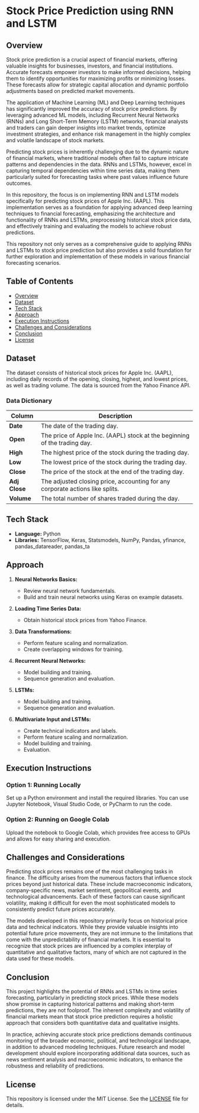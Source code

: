 # Stock Price Prediction using RNN and LSTM

## Overview
Stock price prediction is a crucial aspect of financial markets, offering valuable insights for businesses, investors, and financial institutions. Accurate forecasts empower investors to make informed decisions, helping them to identify opportunities for maximizing profits or minimizing losses. These forecasts allow for strategic capital allocation and dynamic portfolio adjustments based on predicted market movements.

The application of Machine Learning (ML) and Deep Learning techniques has significantly improved the accuracy of stock price predictions. By leveraging advanced ML models, including Recurrent Neural Networks (RNNs) and Long Short-Term Memory (LSTM) networks, financial analysts and traders can gain deeper insights into market trends, optimize investment strategies, and enhance risk management in the highly complex and volatile landscape of stock markets.

Predicting stock prices is inherently challenging due to the dynamic nature of financial markets, where traditional models often fail to capture intricate patterns and dependencies in the data. RNNs and LSTMs, however, excel in capturing temporal dependencies within time series data, making them particularly suited for forecasting tasks where past values influence future outcomes.

In this repository, the focus is on implementing RNN and LSTM models specifically for predicting stock prices of Apple Inc. (AAPL). This implementation serves as a foundation for applying advanced deep learning techniques to financial forecasting, emphasizing the architecture and functionality of RNNs and LSTMs, preprocessing historical stock price data, and effectively training and evaluating the models to achieve robust predictions.

This repository not only serves as a comprehensive guide to applying RNNs and LSTMs to stock price prediction but also provides a solid foundation for further exploration and implementation of these models in various financial forecasting scenarios.

## Table of Contents
- [Overview](#overview)
- [Dataset](#dataset)
- [Tech Stack](#tech-stack)
- [Approach](#approach)
- [Execution Instructions](#execution-instructions)
- [Challenges and Considerations](#challenges-and-considerations)
- [Conclusion](#conclusion)
- [License](#license)

## Dataset

The dataset consists of historical stock prices for Apple Inc. (AAPL), including daily records of the opening, closing, highest, and lowest prices, as well as trading volume. The data is sourced from the Yahoo Finance API.

### Data Dictionary

| Column      | Description                                                                 |
| ----------- | --------------------------------------------------------------------------- |
| **Date**    | The date of the trading day.                                                |
| **Open**    | The price of Apple Inc. (AAPL) stock at the beginning of the trading day.   |
| **High**    | The highest price of the stock during the trading day.                      |
| **Low**     | The lowest price of the stock during the trading day.                       |
| **Close**   | The price of the stock at the end of the trading day.                       |
| **Adj Close** | The adjusted closing price, accounting for any corporate actions like splits. |
| **Volume**  | The total number of shares traded during the day.                           |


## Tech Stack
- **Language:** Python
- **Libraries:** TensorFlow, Keras, Statsmodels, NumPy, Pandas, yfinance, pandas_datareader, pandas_ta

## Approach
1. **Neural Networks Basics:**
   - Review neural network fundamentals.
   - Build and train neural networks using Keras on example datasets.

2. **Loading Time Series Data:**
   - Obtain historical stock prices from Yahoo Finance.

3. **Data Transformations:**
   - Perform feature scaling and normalization.
   - Create overlapping windows for training.

4. **Recurrent Neural Networks:**
   - Model building and training.
   - Sequence generation and evaluation.

5. **LSTMs:**
   - Model building and training.
   - Sequence generation and evaluation.

6. **Multivariate Input and LSTMs:**
   - Create technical indicators and labels.
   - Perform feature scaling and normalization.
   - Model building and training.
   - Evaluation.

## Execution Instructions
### Option 1: Running Locally
Set up a Python environment and install the required libraries. You can use Jupyter Notebook, Visual Studio Code, or PyCharm to run the code.

### Option 2: Running on Google Colab
Upload the notebook to Google Colab, which provides free access to GPUs and allows for easy sharing and execution.

## Challenges and Considerations
Predicting stock prices remains one of the most challenging tasks in finance. The difficulty arises from the numerous factors that influence stock prices beyond just historical data. These include macroeconomic indicators, company-specific news, market sentiment, geopolitical events, and technological advancements. Each of these factors can cause significant volatility, making it difficult for even the most sophisticated models to consistently predict future prices accurately.

The models developed in this repository primarily focus on historical price data and technical indicators. While they provide valuable insights into potential future price movements, they are not immune to the limitations that come with the unpredictability of financial markets. It is essential to recognize that stock prices are influenced by a complex interplay of quantitative and qualitative factors, many of which are not captured in the data used for these models.

## Conclusion
This project highlights the potential of RNNs and LSTMs in time series forecasting, particularly in predicting stock prices. While these models show promise in capturing historical patterns and making short-term predictions, they are not foolproof. The inherent complexity and volatility of financial markets mean that stock price prediction requires a holistic approach that considers both quantitative data and qualitative insights.

In practice, achieving accurate stock price predictions demands continuous monitoring of the broader economic, political, and technological landscape, in addition to advanced modeling techniques. Future research and model development should explore incorporating additional data sources, such as news sentiment analysis and macroeconomic indicators, to enhance the robustness and reliability of predictions.

## License
This repository is licensed under the MIT License. See the [LICENSE](LICENSE) file for details.

